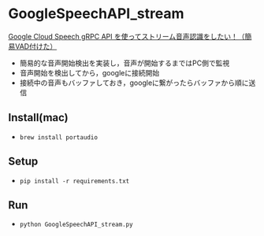 # GoogleSpeechAPI_stream

[Google Cloud Speech gRPC API を使ってストリーム音声認識をしたい！（簡易VAD付けた）](http://qiita.com/sayonari/items/a70118a468483967ad34)

- 簡易的な音声開始検出を実装し，音声が開始するまではPC側で監視
- 音声開始を検出してから，googleに接続開始
- 接続中の音声もバッファしておき，googleに繋がったらバッファから順に送信

## Install(mac)

- `brew install portaudio`

## Setup

- `pip install -r requirements.txt`

## Run

- `python GoogleSpeechAPI_stream.py`

